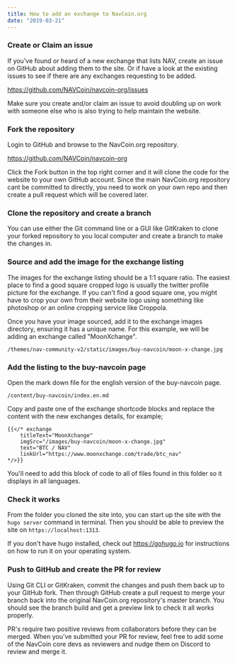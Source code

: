 ```yaml
---
title: How to add an exchange to NavCoin.org
date: "2019-03-21"
---
```


### Create or Claim an issue
If you've found or heard of a new exchange that lists NAV, create an issue on GitHub about adding them to the site. Or if have a look at the existing issues to see if there are any exchanges requesting to be added.

https://github.com/NAVCoin/navcoin-org/issues

Make sure you create and/or claim an issue to avoid doubling up on work with someone else who is also trying to help maintain the website.

### Fork the repository

Login to GitHub and browse to the NavCoin.org repository.

https://github.com/NAVCoin/navcoin-org

Click the Fork button in the top right corner and it will clone the code for the website to your own GitHub account. Since the main NavCoin.org repository cant be committed to directly, you need to work on your own repo and then create a pull request which will be covered later.

### Clone the repository and create a branch

You can use either the Git command line or a GUI like GitKraken to clone your forked repository to you local computer and create a branch to make the changes in.


### Source and add the image for the exchange listing

The images for the exchange listing should be a 1:1 square ratio. The easiest place to find a good square cropped logo is usually the twitter profile picture for the exchange. If you can't find a good square one, you might have to crop your own from their website logo using something like photoshop or an online cropping service like Croppola.

Once you have your image sourced, add it to the exchange images directory, ensuring it has a unique name. For this example, we will be adding an exchange called "MoonXchange".
```
/themes/nav-community-v2/static/images/buy-navcoin/moon-x-change.jpg
```

### Add the listing to the buy-navcoin page

Open the mark down file for the english version of the buy-navcoin page.
```
/content/buy-navcoin/index.en.md
```
Copy and paste one of the exchange shortcode blocks and replace the content with the new exchanges details, for example;
```
{{</* exchange
    titleText="MoonXchange"
    imgSrc="/images/buy-navcoin/moon-x-change.jpg"
    text="BTC / NAV"
    linkUrl="https://www.moonxchange.com/trade/btc_nav"
*/>}}
```

You'll need to add this block of code to all of files found in this folder so it displays in all languages.

### Check it works

From the folder you cloned the site into, you can start up the site with the `hugo server` command in terminal. Then you should be able to preview the site on `https://localhost:1313`.

If you don't have hugo installed, check out https://gohugo.io for instructions on how to run it on your operating system.

### Push to GitHub and create the PR for review

Using Git CLI or GitKraken, commit the changes and push them back up to your GitHub fork. Then through GitHub create a pull request to merge your branch back into the original NavCoin.org repository's master branch. You should see the branch build and get a preview link to check it all works properly.

PR's require two positive reviews from collaborators before they can be merged. When you've submitted your PR for review, feel free to add some of the NavCoin core devs as reviewers and nudge them on Discord to review and merge it.
